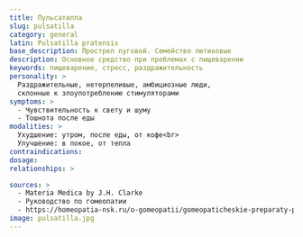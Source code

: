 ```yaml
---
title: Пульсатилла
slug: pulsatilla
category: general
latin: Pulsatilla pratensis
base_description: Прострел луговой. Семейство лютиковые
description: Основное средство при проблемах с пищеварении
keywords: пищеварение, стресс, раздражительность
personality: >
  Раздражительные, нетерпеливые, амбициозные люди, 
  склонные к злоупотреблению стимуляторами
symptoms: >
  - Чувствительность к свету и шуму
  - Тошнота после еды
modalities: >
  Ухудшение: утром, после еды, от кофе<br>
  Улучшение: в покое, от тепла
contraindications: 
dosage: 
relationships: >

sources: >
  - Materia Medica by J.H. Clarke
  - Руководство по гомеопатии
  - https://homeopatia-nsk.ru/o-gomeopatii/gomeopaticheskie-preparaty-prosto-i-ponyatno/352-pulsatilla-v-gomeopatii-pulsatilla-pratensis.html
image: pulsatilla.jpg
---
```


